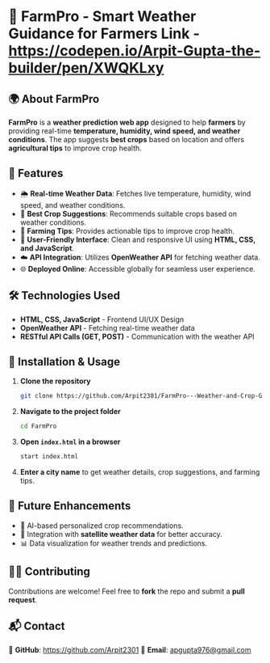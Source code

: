 # 🌱 FarmPro - Smart Weather Guidance for Farmers Link - https://codepen.io/Arpit-Gupta-the-builder/pen/XWQKLxy

## 🌍 About FarmPro
**FarmPro** is a **weather prediction web app** designed to help **farmers** by providing real-time **temperature, humidity, wind speed, and weather conditions**. The app suggests **best crops** based on location and offers **agricultural tips** to improve crop health.

## 🚀 Features
- 🌦 **Real-time Weather Data**: Fetches live temperature, humidity, wind speed, and weather conditions.
- 🌾 **Best Crop Suggestions**: Recommends suitable crops based on weather conditions.
- 🌱 **Farming Tips**: Provides actionable tips to improve crop health.
- 🎨 **User-Friendly Interface**: Clean and responsive UI using **HTML, CSS, and JavaScript**.
- ☁️ **API Integration**: Utilizes **OpenWeather API** for fetching weather data.
- 🌐 **Deployed Online**: Accessible globally for seamless user experience.

## 🛠️ Technologies Used
- **HTML, CSS, JavaScript** - Frontend UI/UX Design
- **OpenWeather API** - Fetching real-time weather data
- **RESTful API Calls (GET, POST)** - Communication with the weather API

## 📂 Installation & Usage
1. **Clone the repository**
   ```bash
   git clone https://github.com/Arpit2301/FarmPro---Weather-and-Crop-Guide
   ```
2. **Navigate to the project folder**
   ```bash
   cd FarmPro
   ```
3. **Open `index.html` in a browser**
   ```bash
   start index.html
   ```
4. **Enter a city name** to get weather details, crop suggestions, and farming tips.

## 🎯 Future Enhancements
- 📌 AI-based personalized crop recommendations.
- 📡 Integration with **satellite weather data** for better accuracy.
- 📊 Data visualization for weather trends and predictions.

## 👩‍💻 Contributing
Contributions are welcome! Feel free to **fork** the repo and submit a **pull request**.

## 📬 Contact
🔗 **GitHub**: https://github.com/Arpit2301 
📧 **Email**: apgupta976@gmail.com
